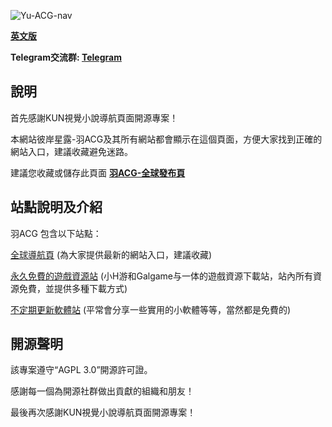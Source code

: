 ![Yu-ACG-nav](https://img.yugal.cc/i/2025/07/13/pmhkt3.png)

**[英文版](/docs/README_us.md)**
  
**Telegram交流群: [Telegram](https://t.me/xiaoyuO721)**


  
## 說明

首先感謝KUN視覺小說導航頁面開源專案！

本網站彼岸星露-羽ACG及其所有網站都會顯示在這個頁面，方便大家找到正確的網站入口，建議收藏避免迷路。

建議您收藏或儲存此頁面 **[羽ACG-全球發布頁](https://yugal.cc)**
  
## 站點說明及介紹

羽ACG 包含以下站點：

[全球導航頁](https://yugal.cc) (為大家提供最新的網站入口，建議收藏)

[永久免費的遊戲資源站](https://seve.yugal.cc) (小H游和Galgame与一体的遊戲資源下載站，站內所有資源免費，並提供多種下載方式)

[不定期更新軟體站](https://xy.yugal.cc) (平常會分享一些實用的小軟體等等，當然都是免費的)

## 開源聲明

該專案遵守“AGPL 3.0”開源許可證。

感謝每一個為開源社群做出貢獻的組織和朋友！

最後再次感謝KUN視覺小說導航頁面開源專案！

